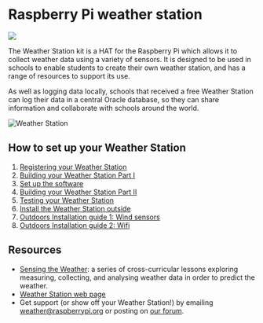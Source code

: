 # Raspberry Pi weather station

![](weather.png)

The Weather Station kit is a HAT for the Raspberry Pi which allows it to collect weather data using a variety of sensors. It is designed to be used in schools to enable students to create their own weather station, and has a range of resources to support its use.

As well as logging data locally, schools that received a free Weather Station can log their data in a central Oracle database, so they can share information and collaborate with schools around the world.


![Weather Station](images/weather-station-kit.png)

## How to set up your Weather Station

1. [Registering your Weather Station](register.md)
1. [Building your Weather Station Part I](build.md)
1. [Set up the software](software.md)
1. [Building your Weather Station Part II](build2.md)
1. [Testing your Weather Station](test.md)
1. [Install the Weather Station outside](siting.md)
1. [Outdoors Installation guide 1: Wind sensors  ](outside1.md)
1. [Outdoors Installation guide 2: Wifi  ](outside2.md)

## Resources

- [Sensing the Weather](https://www.raspberrypi.org/learning/sensing-the-weather): a series of cross-curricular lessons exploring measuring, collecting, and analysing weather data in order to predict the weather.
- [Weather Station web page](https://www.raspberrypi.org/weather-station)
- Get support (or show off your Weather Station!) by emailing weather@raspberrypi.org or posting on [our forum](https://www.raspberrypi.org/forums/viewforum.php?f=112).

